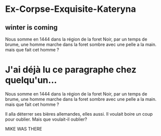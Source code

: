 # Ex-Corpse-Exquisite-Kateryna
## winter is coming

Nous somme en 1444 dans la région de la foret Noir, par un temps de brume, une homme marche dans la foret sombre avec une pelle a la main. mais que fait cet homme ?

J'ai déjà lu ce paragraphe chez quelqu'un...   
=======
Nous somme en 1444 dans la région de la foret Noir, par un temps de brume, une homme marche dans la foret sombre avec une pelle a la main. mais que fait cet homme ?   

Il alla déterrer ses bières allemandes, elles aussi. Il voulait boire un coup pour oublier. Mais que voulait-il oublier?


MIKE WAS THERE
